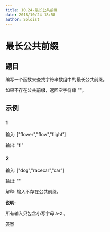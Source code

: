 ```yaml
---
title: 10.24-最长公共前缀
date: 2018/10/24 18:58
author: Soloist
---
```


# 最长公共前缀

## 题目

编写一个函数来查找字符串数组中的最长公共前缀。

如果不存在公共前缀，返回空字符串 ""。

## 示例

### 1

输入: ["flower","flow","flight"]

输出: "fl"

### 2

输入: ["dog","racecar","car"]

输出: ""

解释: 输入不存在公共前缀。

**说明:**

所有输入只包含小写字母 a-z 。

[答案](https://github.com/aSoloist/java-algorithm/blob/master/code/10.24/Main.java)
